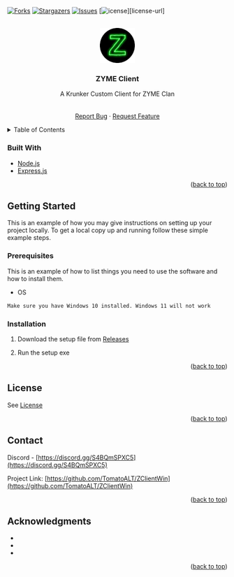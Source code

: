 <div id="top"></div>



<!-- PROJECT SHIELDS -->
[![Forks][forks-shield]][forks-url]
[![Stargazers][stars-shield]][stars-url]
[![Issues][issues-shield]][issues-url]
[![icense][license-shield]][license-url]




<!-- PROJECT LOGO -->
<br />
<div align="center">
  <a href="https://github.com/TomatoALT/ZClientWin">
    <img src="images/icon.png" alt="Logo" width="80" height="80">
  </a>

<h3 align="center">ZYME Client</h3>

  <p align="center">
    A Krunker Custom Client for ZYME Clan
    <br />
    <br />
    <br />
    <a href="https://github.com/TomatoALT/ZClientWin/issues">Report Bug</a>
    ·
    <a href="https://github.com/TomatoALT/ZClientWin/issues">Request Feature</a>
  </p>
</div>



<!-- TABLE OF CONTENTS -->
<details>
  <summary>Table of Contents</summary>
  <ol>
        <li><a href="#built-with">Built With</a></li>
      </ul>
    </li>
    <li>
      <a href="#getting-started">Getting Started</a>
      <ul>
        <li><a href="#prerequisites">Prerequisites</a></li>
        <li><a href="#installation">Installation</a></li>
      </ul>
    </li>
    <li><a href="#contributing">Contributing</a></li>
    <li><a href="#license">License</a></li>
    <li><a href="#contact">Contact</a></li>
    <li><a href="#acknowledgments">Acknowledgments</a></li>
  </ol>
</details>




### Built With

* [Node.js](https://nodejs.org)
* [Express.js](https://expressjs.com)


<p align="right">(<a href="#top">back to top</a>)</p>



<!-- GETTING STARTED -->
## Getting Started

This is an example of how you may give instructions on setting up your project locally.
To get a local copy up and running follow these simple example steps.

### Prerequisites

This is an example of how to list things you need to use the software and how to install them.
* OS
```sh
Make sure you have Windows 10 installed. Windows 11 will not work
```

### Installation

1. Download the setup file from [Releases](https://github.com/TomatoALT/ZClientWin/releases)

2. Run the setup exe


<p align="right">(<a href="#top">back to top</a>)</p>



<!-- LICENSE -->
## License

See [License](https://github.com/TomatoALT/ZClientWin/blob/b7870f555e191e55e1d6c4c5e9483be60ca52807/LICENSE)

<p align="right">(<a href="#top">back to top</a>)</p>



<!-- CONTACT -->
## Contact

Discord - [https://discord.gg/S4BQmSPXC5](https://discord.gg/S4BQmSPXC5)

Project Link: [https://github.com/TomatoALT/ZClientWin](https://github.com/TomatoALT/ZClientWin)

<p align="right">(<a href="#top">back to top</a>)</p>



<!-- ACKNOWLEDGMENTS -->
## Acknowledgments

* []()
* []()
* []()

<p align="right">(<a href="#top">back to top</a>)</p>



<!-- MARKDOWN LINKS & IMAGES -->
[contributors-shield]: https://img.shields.io/github/contributors/TomatoALT/ZClientWin.svg?style=for-the-badge
[contributors-url]: https://github.com/TomatoALT/ZClientWin/graphs/contributors
[forks-shield]: https://img.shields.io/github/forks/TomatoALT/ZClientWin.svg?style=for-the-badge
[forks-url]: https://github.com/TomatoALT/ZClientWin/network/members
[stars-shield]: https://img.shields.io/github/stars/TomatoALT/ZClientWin.svg?style=for-the-badge
[stars-url]: https://github.com/TomatoALT/ZClientWin/stargazers
[issues-shield]: https://img.shields.io/github/issues/TomatoALT/ZClientWin.svg?style=for-the-badge
[issues-url]: https://github.com/TomatoALT/ZClientWin/issues
[license-shield]: https://img.shields.io/github/license/TomatoALT/ZClientWin.svg?style=for-the-badge
